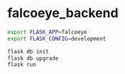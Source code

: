 # falcoeye_backend
```sh
export FLASK_APP=falcoeye
export FLASK_CONFIG=development

flask db init
flask db upgrade
flask run
```
